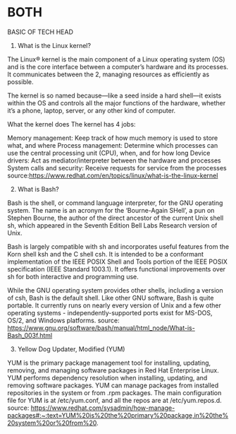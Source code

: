 # BOTH

BASIC OF TECH HEAD

1. What is the Linux kernel?

The Linux® kernel is the main component of a Linux operating system (OS) and is the core interface between a computer’s hardware and its processes. It communicates between the 2, managing resources as efficiently as possible.

The kernel is so named because—like a seed inside a hard shell—it exists within the OS and controls all the major functions of the hardware, whether it’s a phone, laptop, server, or any other kind of computer.

What the kernel does
The kernel has 4 jobs:

Memory management: Keep track of how much memory is used to store what, and where
Process management: Determine which processes can use the central processing unit (CPU), when, and for how long
Device drivers: Act as mediator/interpreter between the hardware and processes
System calls and security: Receive requests for service from the processes
source:https://www.redhat.com/en/topics/linux/what-is-the-linux-kernel

2. What is Bash?

Bash is the shell, or command language interpreter, for the GNU operating system. The name is an acronym for the ‘Bourne-Again SHell’, a pun on Stephen Bourne, the author of the direct ancestor of the current Unix shell sh, which appeared in the Seventh Edition Bell Labs Research version of Unix.

Bash is largely compatible with sh and incorporates useful features from the Korn shell ksh and the C shell csh. It is intended to be a conformant implementation of the IEEE POSIX Shell and Tools portion of the IEEE POSIX specification (IEEE Standard 1003.1). It offers functional improvements over sh for both interactive and programming use.

While the GNU operating system provides other shells, including a version of csh, Bash is the default shell. Like other GNU software, Bash is quite portable. It currently runs on nearly every version of Unix and a few other operating systems - independently-supported ports exist for MS-DOS, OS/2, and Windows platforms.
source: https://www.gnu.org/software/bash/manual/html_node/What-is-Bash_003f.html

3. Yellow Dog Updater, Modified (YUM)

YUM is the primary package management tool for installing, updating, removing, and managing software packages in Red Hat Enterprise Linux. YUM performs dependency resolution when installing, updating, and removing software packages. YUM can manage packages from installed repositories in the system or from .rpm packages. The main configuration file for YUM is at /etc/yum.conf, and all the repos are at /etc/yum.repos.d. source: https://www.redhat.com/sysadmin/how-manage-packages#:~:text=YUM%20is%20the%20primary%20package,in%20the%20system%20or%20from%20.


